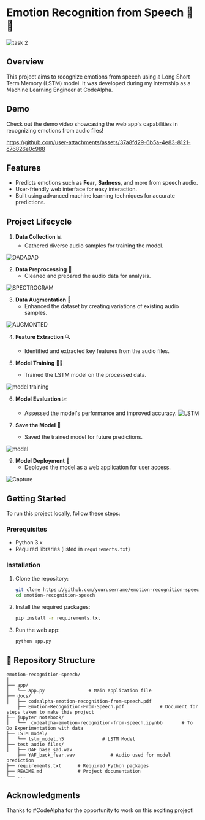 

# **Emotion Recognition from Speech 🎤💬**

![task 2](https://github.com/user-attachments/assets/5e568b54-f82a-4ffe-90d1-886ae0dc5f01)


## **Overview**
This project aims to recognize emotions from speech using a Long Short Term Memory (LSTM) model. It was developed during my internship as a Machine Learning Engineer at CodeAlpha.

## **Demo**
Check out the demo video showcasing the web app's capabilities in recognizing emotions from audio files!


https://github.com/user-attachments/assets/37a8fd29-6b5a-4e83-8121-c76826e0c988



## **Features**
- Predicts emotions such as **Fear**, **Sadness**, and more from speech audio.
- User-friendly web interface for easy interaction.
- Built using advanced machine learning techniques for accurate predictions.

## **Project Lifecycle**
1. **Data Collection** 📊
   - Gathered diverse audio samples for training the model.

![DADADAD](https://github.com/user-attachments/assets/a79d6113-a975-4d5a-8f0b-f35c360c3319)


2. **Data Preprocessing** 🧹
   - Cleaned and prepared the audio data for analysis.

![SPECTROGRAM](https://github.com/user-attachments/assets/8264e14d-9de5-4aa8-b178-919eaeaca29e)



3. **Data Augmentation** 🔄
   - Enhanced the dataset by creating variations of existing audio samples.
  
![AUGMONTED](https://github.com/user-attachments/assets/1a922a3e-a4a1-474f-8a43-f1144610d8a5)


4. **Feature Extraction** 🔍
   - Identified and extracted key features from the audio files.
  

5. **Model Training** 🏋️‍♂️
   - Trained the LSTM model on the processed data.

![model training](https://github.com/user-attachments/assets/a8a5131a-7812-4f8a-9203-de8772447584)


6. **Model Evaluation** 📈
   - Assessed the model's performance and improved accuracy.
![LSTM](https://github.com/user-attachments/assets/9e7d373c-9f86-4c2e-91e9-5f0c01ca553d)


7. **Save the Model** 💾
   - Saved the trained model for future predictions.

![model](https://github.com/user-attachments/assets/f7743b4b-11a3-4adf-813a-b00265ed82ef)


9. **Model Deployment** 🚀
   - Deployed the model as a web application for user access.

![Capture](https://github.com/user-attachments/assets/a6452e2e-b8b5-4a5a-969e-16a2310e0747)


## **Getting Started**
To run this project locally, follow these steps:

### **Prerequisites**
- Python 3.x
- Required libraries (listed in `requirements.txt`)

### **Installation**
1. Clone the repository:
   ```bash
   git clone https://github.com/yourusername/emotion-recognition-speech.git
   cd emotion-recognition-speech
   ```

2. Install the required packages:
   ```bash
   pip install -r requirements.txt
   ```

3. Run the web app:
   ```bash
   python app.py
   ```

## **📁 Repository Structure**
```
emotion-recognition-speech/
│
├── app/
│   └── app.py                # Main application file
├── docs/
│   ├── codealpha-emotion-recognition-from-speech.pdf
    ├── Emotion-Recognition-From-Speech.pdf             # Document for steps taken to make this project
├── jupyter notebook/
│   └──  codealpha-emotion-recognition-from-speech.ipynbb       # To Do Experimentation with data
├── LSTM model/
│   └── lstm_model.h5              # LSTM Model
├── test audio files/
│   ├── OAF_base_sad.wav
    ├── YAF_back_fear.wav             # Audio used for model prediction
├── requirements.txt      # Required Python packages
├── README.md             # Project documentation
└── ...
```


## **Acknowledgments**
Thanks to #CodeAlpha for the opportunity to work on this exciting project!



